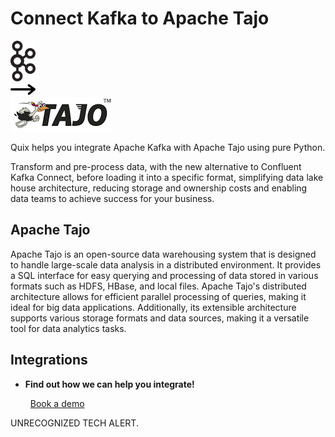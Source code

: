 # Connect Kafka to Apache Tajo

<div class="connect-images cards blog-grid-card" markdown>
<div>
<img src="../images/kafka_logo.png" width="40px" />
</div>
<div>
<img src="../images/arrow.svg" width="40px" />
</div>
<div>
<img src="./images/apache-tajo_1.jpg" />
</div>
</div>

Quix helps you integrate Apache Kafka with Apache Tajo using pure Python.

Transform and pre-process data, with the new alternative to Confluent Kafka Connect, before loading it into a specific format, simplifying data lake house architecture, reducing storage and ownership costs and enabling data teams to achieve success for your business.

## Apache Tajo

Apache Tajo is an open-source data warehousing system that is designed to handle large-scale data analysis in a distributed environment. It provides a SQL interface for easy querying and processing of data stored in various formats such as HDFS, HBase, and local files. Apache Tajo's distributed architecture allows for efficient parallel processing of queries, making it ideal for big data applications. Additionally, its extensible architecture supports various storage formats and data sources, making it a versatile tool for data analytics tasks.

## Integrations

<div class="grid cards" markdown>

- __Find out how we can help you integrate!__

    <a class="md-button md-button--primary" href="https://quix.io/book-a-demo" target="_blank" style="margin:.5rem;">Book a demo</a>

</div>


UNRECOGNIZED TECH ALERT.

